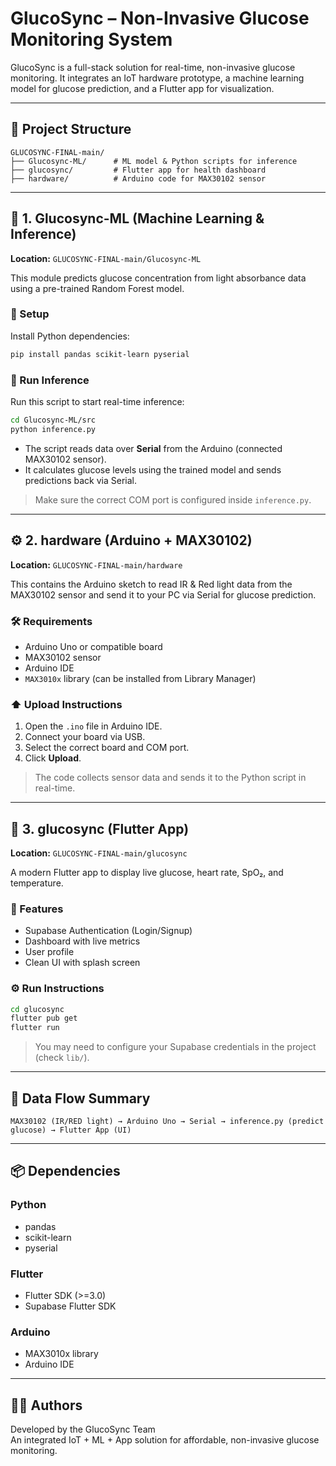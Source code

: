 
# GlucoSync – Non-Invasive Glucose Monitoring System

GlucoSync is a full-stack solution for real-time, non-invasive glucose monitoring. It integrates an IoT hardware prototype, a machine learning model for glucose prediction, and a Flutter app for visualization.

---

## 📁 Project Structure

```
GLUCOSYNC-FINAL-main/
├── Glucosync-ML/      # ML model & Python scripts for inference
├── glucosync/         # Flutter app for health dashboard
├── hardware/          # Arduino code for MAX30102 sensor
```

---

## 🔬 1. Glucosync-ML (Machine Learning & Inference)

**Location:** `GLUCOSYNC-FINAL-main/Glucosync-ML`

This module predicts glucose concentration from light absorbance data using a pre-trained Random Forest model.

### 🔧 Setup

Install Python dependencies:

```bash
pip install pandas scikit-learn pyserial
```

### 🚀 Run Inference

Run this script to start real-time inference:

```bash
cd Glucosync-ML/src
python inference.py
```

- The script reads data over **Serial** from the Arduino (connected MAX30102 sensor).
- It calculates glucose levels using the trained model and sends predictions back via Serial.

> Make sure the correct COM port is configured inside `inference.py`.

---

## ⚙️ 2. hardware (Arduino + MAX30102)

**Location:** `GLUCOSYNC-FINAL-main/hardware`

This contains the Arduino sketch to read IR & Red light data from the MAX30102 sensor and send it to your PC via Serial for glucose prediction.

### 🛠 Requirements

- Arduino Uno or compatible board  
- MAX30102 sensor  
- Arduino IDE  
- `MAX3010x` library (can be installed from Library Manager)

### ⬆️ Upload Instructions

1. Open the `.ino` file in Arduino IDE.
2. Connect your board via USB.
3. Select the correct board and COM port.
4. Click **Upload**.

> The code collects sensor data and sends it to the Python script in real-time.

---

## 📱 3. glucosync (Flutter App)

**Location:** `GLUCOSYNC-FINAL-main/glucosync`

A modern Flutter app to display live glucose, heart rate, SpO₂, and temperature.

### 🧪 Features

- Supabase Authentication (Login/Signup)
- Dashboard with live metrics
- User profile
- Clean UI with splash screen

### ⚙️ Run Instructions

```bash
cd glucosync
flutter pub get
flutter run
```

> You may need to configure your Supabase credentials in the project (check `lib/`).

---

## 🔁 Data Flow Summary

```
MAX30102 (IR/RED light) → Arduino Uno → Serial → inference.py (predict glucose) → Flutter App (UI)
```

---

## 📦 Dependencies

### Python
- pandas
- scikit-learn
- pyserial

### Flutter
- Flutter SDK (>=3.0)
- Supabase Flutter SDK

### Arduino
- MAX3010x library
- Arduino IDE

---

## 👨‍💻 Authors

Developed by the GlucoSync Team  
An integrated IoT + ML + App solution for affordable, non-invasive glucose monitoring.
